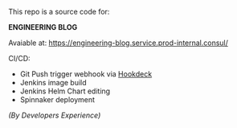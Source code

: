 This repo is a source code for:

**ENGINEERING BLOG**

Avaiable at: https://engineering-blog.service.prod-internal.consul/

CI/CD:
- Git Push trigger webhook via [Hookdeck](https://hookdeck.com
)
- Jenkins image build
- Jenkins Helm Chart editing
- Spinnaker deployment

*(By Developers Experience)*
